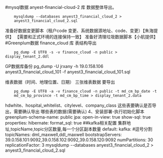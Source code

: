 #mysql数据
anyest-financial-cloud-2 库 数据整体导出。
        
        mysqldump --databases anyest3_financial_cloud_2 >
        anyest3_financial_cloud_2.sql
准备好数据变更脚本（租户code 变更、系统数据源地址、code、变更）【朱海提供】
【需要和正式环境的连接保持⼀致】
准备好清理垃圾数据脚本【⼩航提供】
#Greenplum数据
finance_cloud 库 表结构导出
        
        pg_dump -E UTF8 -s -v finance_cloud -n public > display_tenant_2.ddl
        
GP数据库备份
        pg_dump -U jrxany -h 19.0.158.106 anyest3_financial_cloud_101 -f
        anyest3_financial_cloud_101.sql
       
维表数据（时间、地理位置、⽇期） 三张维表数据 要导出

        pg_dump -E UTF8 -a -v finance_cloud -n public -t md_cm_bp_date -t
        md_cm_bp_province -t md_cm_bp_time > display_tenant_2.data
hdwhite、hospital_whitelist、citylevel、company_class 这些表要确认是否导出，需要确认导出
哪些表的数据(需要确认)
4、安装部署-执⾏初始化脚本
 greenplum-schema-name: public
 jpa:
 open-in-view: true
 show-sql: true
 properties:
 hibernate:
 format_sql: true
 ##kafka相关配置 集群地址,topicName,topic分区数量,每⼀个分区副本数量
 default:
 kafka:
 #逗号分割
 topicNames: dml_maxwell,ddl_maxwell
 bootstrapServers:
39.0.158.101:9092,39.0.158.102:9092,39.0.158.120:9092
 numPartitions: 30
 replicationFactor: 3
mysqldump --databases anyest3_financial_cloud_2 >
anyest3_financial_cloud_2.sql